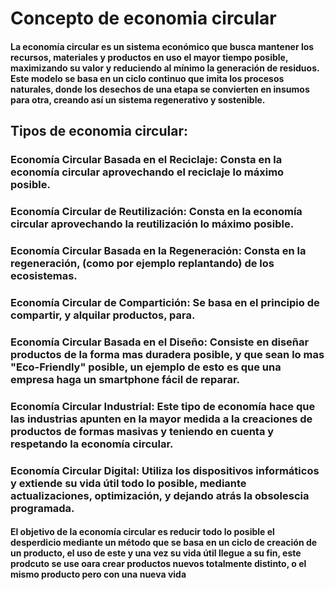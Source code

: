 # Concepto de economia circular

#### La economía circular es un sistema económico que busca mantener los recursos, materiales y productos en uso el mayor tiempo posible, maximizando su valor y reduciendo al mínimo la generación de residuos. Este modelo se basa en un ciclo continuo que imita los procesos naturales, donde los desechos de una etapa se convierten en insumos para otra, creando así un sistema regenerativo y sostenible.

## Tipos de economia circular:

### Economía Circular Basada en el Reciclaje: Consta en la economía circular aprovechando el reciclaje lo máximo posible.

### Economía Circular de Reutilización: Consta en la economía circular aprovechando la reutilización lo máximo posible.

### Economía Circular Basada en la Regeneración: Consta en la regeneración, (como por ejemplo replantando) de los ecosistemas.

### Economía Circular de Compartición: Se basa en el principio de compartir, y alquilar productos, para.

### Economía Circular Basada en el Diseño: Consiste en diseñar productos de la forma mas duradera posible, y que sean lo mas "Eco-Friendly" posible, un ejemplo de esto es que una empresa haga un smartphone fácil de reparar.

### Economía Circular Industrial: Este tipo de economía hace que las industrias apunten en la mayor medida a la creaciones de productos de formas masivas y teniendo en cuenta y respetando la economía circular.

### Economía Circular Digital: Utiliza los dispositivos informáticos y extiende su vida útil todo lo posible, mediante actualizaciones, optimización, y dejando atrás la obsolescia programada.

#### El objetivo de la economía circular es reducir todo lo posible el desperdicio mediante un método que se basa en un ciclo de creación de un producto, el uso de este y una vez su vida útil llegue a su fin, este prodcuto se use oara crear productos nuevos totalmente distinto, o el mismo producto pero con una nueva vida 
